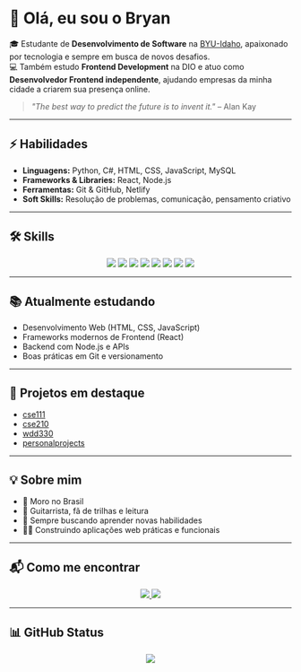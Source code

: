 # 👋 Olá, eu sou o Bryan  

🎓 Estudante de **Desenvolvimento de Software** na [BYU-Idaho](https://www.byui.edu/), apaixonado por tecnologia e sempre em busca de novos desafios.  
💻 Também estudo **Frontend Development** na DIO e atuo como **Desenvolvedor Frontend independente**, ajudando empresas da minha cidade a criarem sua presença online.  

> *"The best way to predict the future is to invent it."* – Alan Kay  

---

## ⚡ Habilidades

- **Linguagens:** Python, C#, HTML, CSS, JavaScript, MySQL  
- **Frameworks & Libraries:** React, Node.js  
- **Ferramentas:** Git & GitHub, Netlify  
- **Soft Skills:** Resolução de problemas, comunicação, pensamento criativo  

---

## 🛠️ Skills

<p align="center">
  <img src="https://img.shields.io/badge/HTML5-E34F26?style=for-the-badge&logo=html5&logoColor=white"/>
  <img src="https://img.shields.io/badge/CSS3-1572B6?style=for-the-badge&logo=css3&logoColor=white"/>
  <img src="https://img.shields.io/badge/JavaScript-F7DF1E?style=for-the-badge&logo=javascript&logoColor=black"/>
  <img src="https://img.shields.io/badge/Python-3776AB?style=for-the-badge&logo=python&logoColor=white"/>
  <img src="https://img.shields.io/badge/C%23-239120?style=for-the-badge&logo=c-sharp&logoColor=white"/>
  <img src="https://img.shields.io/badge/MySQL-4479A1?style=for-the-badge&logo=mysql&logoColor=white"/>
  <img src="https://img.shields.io/badge/React-20232A?style=for-the-badge&logo=react&logoColor=61DAFB"/>
  <img src="https://img.shields.io/badge/Node.js-43853D?style=for-the-badge&logo=node.js&logoColor=white"/>
</p>

---

## 📚 Atualmente estudando

- Desenvolvimento Web (HTML, CSS, JavaScript)  
- Frameworks modernos de Frontend (React)  
- Backend com Node.js e APIs  
- Boas práticas em Git e versionamento  

---

## 🚀 Projetos em destaque

- [cse111](https://github.com/bryanwessantana/cse111)  
- [cse210](https://github.com/bryanwessantana/cse210) 
- [wdd330](https://github.com/bryanwessantana/wdd330)  
- [personalprojects](https://github.com/bryanwessantana/personalprojects)  

---

## 💡 Sobre mim

- 📍 Moro no Brasil  
- 🎸 Guitarrista, fã de trilhas e leitura  
- 🌱 Sempre buscando aprender novas habilidades  
- 👨‍💻 Construindo aplicações web práticas e funcionais  

---

## 📬 Como me encontrar

<p align="center">
  <a href="https://www.linkedin.com/in/SEU-USUARIO/" target="_blank">
    <img src="https://img.shields.io/badge/LinkedIn-0A66C2?style=for-the-badge&logo=linkedin&logoColor=white"/>
  </a>
  <a href="mailto:seuemail@gmail.com">
    <img src="https://img.shields.io/badge/Gmail-EA4335?style=for-the-badge&logo=gmail&logoColor=white"/>
  </a>
</p>

---

## 📊 GitHub Status

<p align="center">
  <img src="https://github-readme-stats.vercel.app/api?username=bryanwessantana&show_icons=true&theme=radical"/>
</p>
